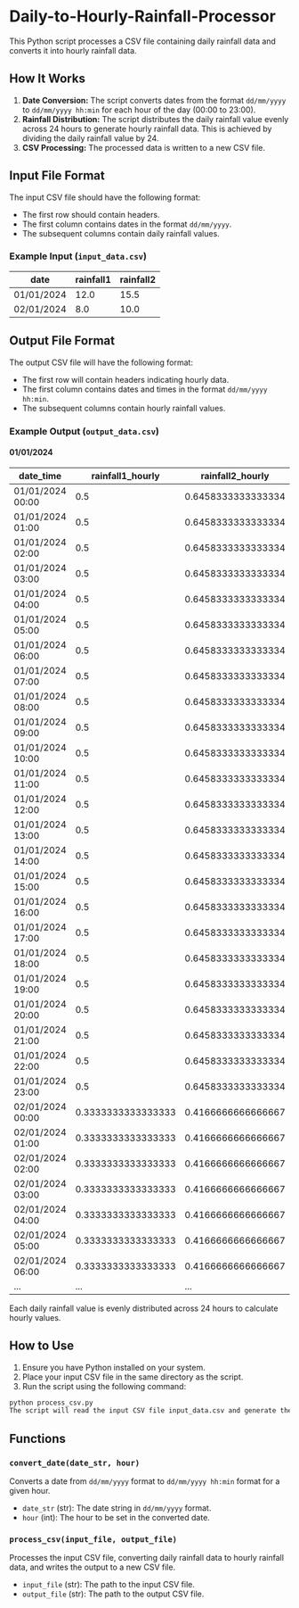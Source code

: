 # Daily-to-Hourly-Rainfall-Processor

This Python script processes a CSV file containing daily rainfall data and converts it into hourly rainfall data.

## How It Works

1. **Date Conversion:** The script converts dates from the format `dd/mm/yyyy` to `dd/mm/yyyy hh:min` for each hour of the day (00:00 to 23:00).
2. **Rainfall Distribution:** The script distributes the daily rainfall value evenly across 24 hours to generate hourly rainfall data. This is achieved by dividing the daily rainfall value by 24.
3. **CSV Processing:** The processed data is written to a new CSV file.

## Input File Format

The input CSV file should have the following format:
- The first row should contain headers.
- The first column contains dates in the format `dd/mm/yyyy`.
- The subsequent columns contain daily rainfall values.

### Example Input (`input_data.csv`)

| date       | rainfall1 | rainfall2 |
|------------|-----------|-----------|
| 01/01/2024 | 12.0      | 15.5      |
| 02/01/2024 | 8.0       | 10.0      |

## Output File Format

The output CSV file will have the following format:
- The first row will contain headers indicating hourly data.
- The first column contains dates and times in the format `dd/mm/yyyy hh:min`.
- The subsequent columns contain hourly rainfall values.

### Example Output (`output_data.csv`)

#### 01/01/2024

| date_time          | rainfall1_hourly | rainfall2_hourly |
|--------------------|------------------|------------------|
| 01/01/2024 00:00   | 0.5              | 0.6458333333333334 |
| 01/01/2024 01:00   | 0.5              | 0.6458333333333334 |
| 01/01/2024 02:00   | 0.5              | 0.6458333333333334 |
| 01/01/2024 03:00   | 0.5              | 0.6458333333333334 |
| 01/01/2024 04:00   | 0.5              | 0.6458333333333334 |
| 01/01/2024 05:00   | 0.5              | 0.6458333333333334 |
| 01/01/2024 06:00   | 0.5              | 0.6458333333333334 |
| 01/01/2024 07:00   | 0.5              | 0.6458333333333334 |
| 01/01/2024 08:00   | 0.5              | 0.6458333333333334 |
| 01/01/2024 09:00   | 0.5              | 0.6458333333333334 |
| 01/01/2024 10:00   | 0.5              | 0.6458333333333334 |
| 01/01/2024 11:00   | 0.5              | 0.6458333333333334 |
| 01/01/2024 12:00   | 0.5              | 0.6458333333333334 |
| 01/01/2024 13:00   | 0.5              | 0.6458333333333334 |
| 01/01/2024 14:00   | 0.5              | 0.6458333333333334 |
| 01/01/2024 15:00   | 0.5              | 0.6458333333333334 |
| 01/01/2024 16:00   | 0.5              | 0.6458333333333334 |
| 01/01/2024 17:00   | 0.5              | 0.6458333333333334 |
| 01/01/2024 18:00   | 0.5              | 0.6458333333333334 |
| 01/01/2024 19:00   | 0.5              | 0.6458333333333334 |
| 01/01/2024 20:00   | 0.5              | 0.6458333333333334 |
| 01/01/2024 21:00   | 0.5              | 0.6458333333333334 |
| 01/01/2024 22:00   | 0.5              | 0.6458333333333334 |
| 01/01/2024 23:00   | 0.5              | 0.6458333333333334 |
| 02/01/2024 00:00   | 0.3333333333333333 | 0.4166666666666667 |
| 02/01/2024 01:00   | 0.3333333333333333 | 0.4166666666666667 |
| 02/01/2024 02:00   | 0.3333333333333333 | 0.4166666666666667 |
| 02/01/2024 03:00   | 0.3333333333333333 | 0.4166666666666667 |
| 02/01/2024 04:00   | 0.3333333333333333 | 0.4166666666666667 |
| 02/01/2024 05:00   | 0.3333333333333333 | 0.4166666666666667 |
| 02/01/2024 06:00   | 0.3333333333333333 | 0.4166666666666667 |
| ...                | ...              | ...              |

Each daily rainfall value is evenly distributed across 24 hours to calculate hourly values.

## How to Use

1. Ensure you have Python installed on your system.
2. Place your input CSV file in the same directory as the script.
3. Run the script using the following command:

```bash
python process_csv.py
The script will read the input CSV file input_data.csv and generate the output CSV file output_data.csv.
```

## Functions

### `convert_date(date_str, hour)`

Converts a date from `dd/mm/yyyy` format to `dd/mm/yyyy hh:min` format for a given hour.

- `date_str` (str): The date string in `dd/mm/yyyy` format.
- `hour` (int): The hour to be set in the converted date.

### `process_csv(input_file, output_file)`

Processes the input CSV file, converting daily rainfall data to hourly rainfall data, and writes the output to a new CSV file.

- `input_file` (str): The path to the input CSV file.
- `output_file` (str): The path to the output CSV file.
